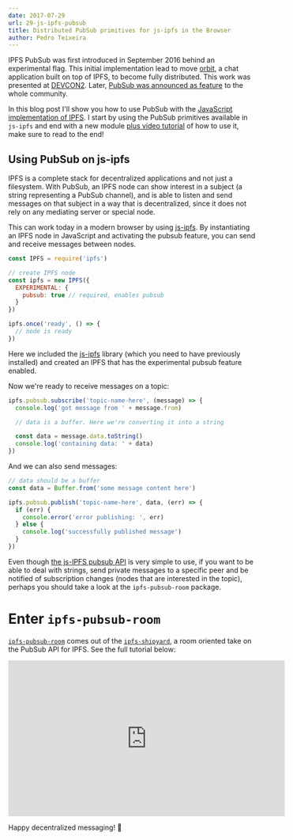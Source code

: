 ```yaml
---
date: 2017-07-29
url: 29-js-ipfs-pubsub
title: Distributed PubSub primitives for js-ipfs in the Browser
author: Pedro Teixeira
---
```


IPFS PubSub was first introduced in September 2016 behind an experimental flag. This initial implementation lead to move [orbit](https://orbit.chat/), a chat application built on top of IPFS, to become fully distributed. This work was presented at [DEVCON2](https://www.youtube.com/watch?v=vQrbxyDPSXg). Later, [PubSub was announced as feature](https://ipfs.io/blog/25-pubsub) to the whole community.

In this blog post I'll show you how to use PubSub with the [JavaScript implementation of IPFS](https://github.com/ipfs/js-ipfs). I start by using the PubSub primitives available in `js-ipfs` and end with a new module [plus video tutorial](https://youtu.be/Nv_Teb--1zg) of how to use it, make sure to read to the end!

## Using PubSub on js-ipfs

IPFS is a complete stack for decentralized applications and not just a filesystem. With PubSub, an IPFS node can show interest in a subject (a string representing a PubSub channel), and is able to listen and send messages on that subject in a way that is decentralized, since it does not rely on any mediating server or special node.

This can work today in a modern browser by using [js-ipfs](https://github.com/ipfs/js-ipfs). By instantiating an IPFS node in JavaScript and activating the pubsub feature, you can send and receive messages between nodes.

```js
const IPFS = require('ipfs')

// create IPFS node
const ipfs = new IPFS({
  EXPERIMENTAL: {
    pubsub: true // required, enables pubsub
  }
})

ipfs.once('ready', () => {
  // node is ready
})
```

Here we included the [js-ipfs](https://github.com/ipfs/js-ipfs) library (which you need to have previously installed) and created an IPFS that has the experimental pubsub feature enabled.

Now we're ready to receive messages on a topic:

```js
ipfs.pubsub.subscribe('topic-name-here', (message) => {
  console.log('got message from ' + message.from)

  // data is a buffer. Here we're converting it into a string

  const data = message.data.toString()
  console.log('containing data: ' + data)
})
```

And we can also send messages:

```js
// data should be a buffer
const data = Buffer.from('some message content here')

ipfs.pubsub.publish('topic-name-here', data, (err) => {
  if (err) {
    console.error('error publishing: ', err)
  } else {
    console.log('successfully published message')
  }
})
```

Even though [the js-IPFS pubsub API](https://github.com/ipfs/interface-ipfs-core/tree/master/API/pubsub#pubsub-api) is very simple to use, if you want to be able to deal with strings, send private messages to a specific peer and be notified of subscription changes (nodes that are interested in the topic), perhaps you should take a look at the `ipfs-pubsub-room` package.

# Enter `ipfs-pubsub-room`

[`ipfs-pubsub-room`](https://github.com/ipfs-shipyard/ipfs-pubsub-room) comes out of the [`ipfs-shipyard`](https://github.com/ipfs-shipyard), a room oriented take on the PubSub API for IPFS. See the full tutorial below:

<iframe width="560" height="315" src="https://www.youtube.com/embed/Nv_Teb--1zg" frameborder="0" allowfullscreen></iframe>

Happy decentralized messaging! 🎉
